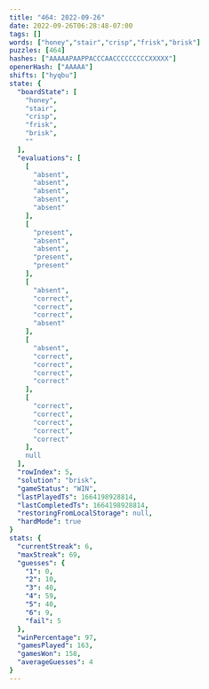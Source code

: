 ```yaml
---
title: "464: 2022-09-26"
date: 2022-09-26T06:28:48-07:00
tags: []
words: ["honey","stair","crisp","frisk","brisk"]
puzzles: [464]
hashes: ["AAAAAPAAPPACCCAACCCCCCCCCXXXXX"]
openerHash: ["AAAAA"]
shifts: ["hyqbu"]
state: {
  "boardState": [
    "honey",
    "stair",
    "crisp",
    "frisk",
    "brisk",
    ""
  ],
  "evaluations": [
    [
      "absent",
      "absent",
      "absent",
      "absent",
      "absent"
    ],
    [
      "present",
      "absent",
      "absent",
      "present",
      "present"
    ],
    [
      "absent",
      "correct",
      "correct",
      "correct",
      "absent"
    ],
    [
      "absent",
      "correct",
      "correct",
      "correct",
      "correct"
    ],
    [
      "correct",
      "correct",
      "correct",
      "correct",
      "correct"
    ],
    null
  ],
  "rowIndex": 5,
  "solution": "brisk",
  "gameStatus": "WIN",
  "lastPlayedTs": 1664198928814,
  "lastCompletedTs": 1664198928814,
  "restoringFromLocalStorage": null,
  "hardMode": true
}
stats: {
  "currentStreak": 6,
  "maxStreak": 69,
  "guesses": {
    "1": 0,
    "2": 10,
    "3": 40,
    "4": 59,
    "5": 40,
    "6": 9,
    "fail": 5
  },
  "winPercentage": 97,
  "gamesPlayed": 163,
  "gamesWon": 158,
  "averageGuesses": 4
}
---
```


<!-- more -->
